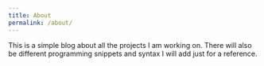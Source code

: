 ```yaml
---
title: About
permalink: /about/
---
```


This is a simple blog about all the projects I am working on. There will also be different programming snippets and syntax I will add just for a reference. 
